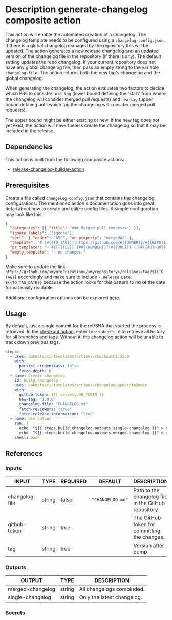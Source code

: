 # Description generate-changelog composite action

This action will enable the automated creation of a changelog.
The changelog template needs to be configured using a `changelog-config.json`.
If there is a global changelog managed by the repository this will be updated.
The action generates a new release changelog and an updated version of
the changelog file in the repository (if there is any).
The default setting updates the repo changelog.
If your current repository does not have any global changelog file,
then pass an empty string to the variable `changelog-file`.
The action returns both the new tag's changelog and the global changelog.

When generating the changelog, the action evaluates two factors to decide which PRs to consider:
`old-tag`
(lower bound defining the 'start' from where the changelog will consider merged pull requests)
and `new-tag`
(upper bound defining until which tag the changelog will consider merged pull requests).

The upper bound might be either existing or new.
If the new tag does not yet exist, the action will
nevertheless create the changelog so that it may be included in the release.

## Dependencies

This action is built from the following composite actions:

- [release-changelog-builder-action](https://github.com/mikepenz/release-changelog-builder-action)

## Prerequisites

Create a file called `changelog-config.json` that contains the changelog configurations.
The mentioned action's documentation goes into great detail about how to create and utilize config
files. A simple configuration may look like this:

```json
{
  "categories": [{ "title": "### Merged pull requests:" }],
  "ignore_labels": ["ignore"],
  "sort": { "order": "ASC", "on_property": "mergedAt" },
  "template": "# [#{{TO_TAG}}](https://github.com/#{{OWNER}}/#{{REPO}}/releases/tag/#{{TO_TAG}}) - Release Date: #{{TO_TAG_DATE}}\n\n#{{CHANGELOG}}",
  "pr_template": "- #{{TITLE}} [##{{NUMBER}}](#{{URL}}) ([@#{{AUTHOR}}](https://github.com/#{{AUTHOR}}))\n",
  "empty_template": "- no changes!"
}
```

Make sure to update the link
`https://github.com/<myorganization>/<myrepository>/releases/tag/${{TO_TAG}}`
accordingly and make sure to include `- Release Date: ${{TO_TAG_DATE}}`
because the action looks for this pattern to make the date format easily readable.

Additional configuration options can be explored
[here](https://github.com/mikepenz/release-changelog-builder-action#configuration-specification).

## Usage

By default, just a single commit for the ref/SHA that started the process is retrieved.
In the [checkout action](https://github.com/actions/checkout), enter `fetch-depth: 0` to retrieve
all history for all branches and tags.
Without it, the changelog action will be unable to track down previous tags.

```yaml
steps:
  - uses: bakdata/ci-templates/actions/checkout@1.32.0
    with:
      persist-credentials: false
      fetch-depth: 0
  - name: Create changelog
    id: build_changelog
    uses: bakdata/ci-templates/actions/changelog-generate@main
    with:
      github-token: ${{ secrets.GH_TOKEN }}
      new-tag: "1.0.0"
      changelog-file: "CHANGELOG.md"
      fetch-reviewers: "true"
      fetch-release-information: "true"
  - name: Use output
    run: |
      echo  "${{ steps.build_changelog.outputs.single-changelog }}" > tag_changelog.md
      echo  "${{ steps.build_changelog.outputs.merged-changelog }}" > global_changelog.md
    shell: bash
```

## References

### Inputs

<!-- AUTO-DOC-INPUT:START - Do not remove or modify this section -->

| INPUT          | TYPE   | REQUIRED | DEFAULT          | DESCRIPTION                                         |
| -------------- | ------ | -------- | ---------------- | --------------------------------------------------- |
| changelog-file | string | false    | `"CHANGELOG.md"` | Path to the changelog file in the GitHub repository |
| github-token   | string | true     |                  | The GitHub token for committing the changes.        |
| tag            | string | true     |                  | Version after bump                                  |

<!-- AUTO-DOC-INPUT:END -->

### Outputs

<!-- AUTO-DOC-OUTPUT:START - Do not remove or modify this section -->

| OUTPUT           | TYPE   | DESCRIPTION                |
| ---------------- | ------ | -------------------------- |
| merged-changelog | string | All changelogs combinded.  |
| single-changelog | string | Only the latest changelog. |

<!-- AUTO-DOC-OUTPUT:END -->

### Secrets
